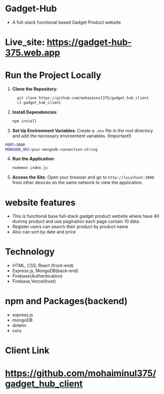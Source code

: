 # Gadget-Hub

- A full-stack functional based Gadget Product website

# Live_site: https://gadget-hub-375.web.app

# Run the Project Locally

1. **Clone the Repository**:

   ```sh
     git clone https://github.com/mohaiminul375/gadget_hub_client
     cd gadget_hub_client
   ```

2. **Install Dependencies**:

   ```sh
   npm install
   ```

3. **Set Up Environment Variables**: Create a `.env` file in the root directory and add the necessary environment variables. (Important!)

```sh
PORT=3000
MONGODB_URI=your-mongodb-connection-string
```

4. **Run the Application**:

   ```sh
   nodemon index.jx
   ```

5. **Access the Site**: Open your browser and go to `http://localhost:3000`  from other devices on the same network to view the application.

# website features

- This is functional base full-stack gadget product website where have 40 dummy product and use pagination each page contain 10 data.
- Register users can search their product by product name
- Also can sort by date and price

# Technology

- HTML, CSS, React (front-end)
- Express.js, MongoDB(back-end)
- Firebase(Authentication)
- Firebase,Vercel(host)

# npm and Packages(backend)
- express.js
- mongoDB
- dotenv
- cors

# Client Link

# https://github.com/mohaiminul375/gadget_hub_client
